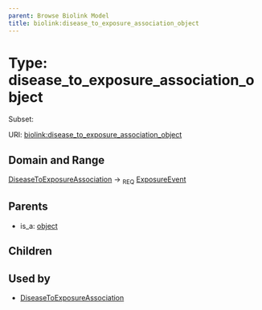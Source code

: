 ```yaml
---
parent: Browse Biolink Model
title: biolink:disease_to_exposure_association_object
---
```


# Type: disease_to_exposure_association_object

Subset:



URI: [biolink:disease_to_exposure_association_object](https://w3id.org/biolink/vocab/disease_to_exposure_association_object)

## Domain and Range

[DiseaseToExposureAssociation](DiseaseToExposureAssociation.md) ->  <sub>REQ</sub> [ExposureEvent](ExposureEvent.md)

## Parents

 *  is_a: [object](object.md)

## Children


## Used by

 * [DiseaseToExposureAssociation](DiseaseToExposureAssociation.md)
